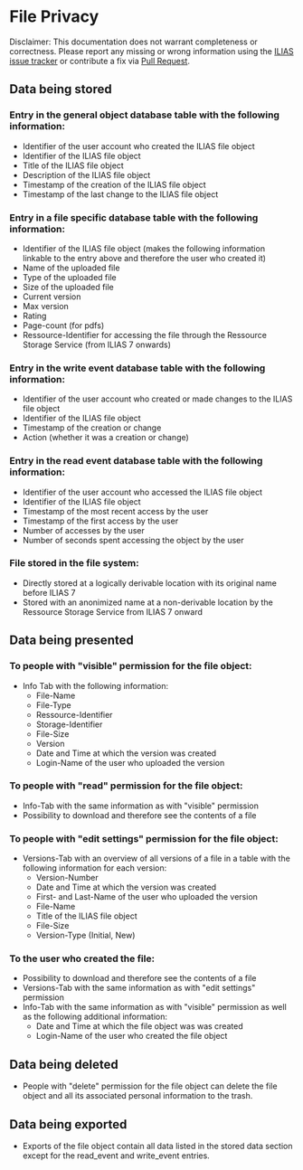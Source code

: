 # File Privacy
Disclaimer: This documentation does not warrant completeness or correctness. Please report any missing or wrong information using the [ILIAS issue tracker](https://mantis.ilias.de) or contribute a fix via [Pull Request](docs/development/contributing.md#pull-request-to-the-repositories).


## Data being stored

### Entry in the general object database table with the following information:
- Identifier of the user account who created the ILIAS file object
- Identifier of the ILIAS file object
- Title of the ILIAS file object
- Description of the ILIAS file object
- Timestamp of the creation of the ILIAS file object
- Timestamp of the last change to the ILIAS file object

### Entry in a file specific database table with the following information:
- Identifier of the ILIAS file object (makes the following information linkable to the entry above and therefore the user who created it)
- Name of the uploaded file 
- Type of the uploaded file
- Size of the uploaded file
- Current version
- Max version
- Rating
- Page-count (for pdfs)
- Ressource-Identifier for accessing the file through the Ressource Storage Service (from ILIAS 7 onwards)

### Entry in the write event database table with the following information:
- Identifier of the user account who created or made changes to the ILIAS file object
- Identifier of the ILIAS file object
- Timestamp of the creation or change
- Action (whether it was a creation or change)

### Entry in the read event database table with the following information:
- Identifier of the user account who accessed the ILIAS file object
- Identifier of the ILIAS file object
- Timestamp of the most recent access by the user
- Timestamp of the first access by the user
- Number of accesses by the user
- Number of seconds spent accessing the object by the user

### File stored in the file system:
- Directly stored at a logically derivable location with its original name before ILIAS 7
- Stored with an anonimized name at a non-derivable location by the Ressource Storage Service from ILIAS 7 onward
  

## Data being presented

### To people with "visible" permission for the file object:
- Info Tab with the following information:
  - File-Name
  - File-Type
  - Ressource-Identifier
  - Storage-Identifier
  - File-Size
  - Version
  - Date and Time at which the version was created
  - Login-Name of the user who uploaded the version 

### To people with "read" permission for the file object:
- Info-Tab with the same information as with "visible" permission
- Possibility to download and therefore see the contents of a file

### To people with "edit settings" permission for the file object:
- Versions-Tab with an overview of all versions of a file in a table with the following information for each version:
  - Version-Number
  - Date and Time at which the version was created
  - First- and Last-Name of the user who uploaded the version
  - File-Name
  - Title of the ILIAS file object
  - File-Size
  - Version-Type (Initial, New)

### To the user who created the file:
- Possibility to download and therefore see the contents of a file
- Versions-Tab with the same information as with "edit settings" permission
- Info-Tab with the same information as with "visible" permission as well as the following additional information:
  - Date and Time at which the file object was was created
  - Login-Name of the user who created the file object


## Data being deleted
- People with "delete" permission for the file object can delete the file object and all its associated personal information to the trash.


## Data being exported
- Exports of the file object contain all data listed in the stored data section except for the read_event and write_event entries.